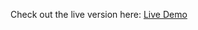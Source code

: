 Check out the live version here: [Live Demo](https://your-site.com](https://rashed5105.github.io/Comment-box-by-Chat-GPT/))
